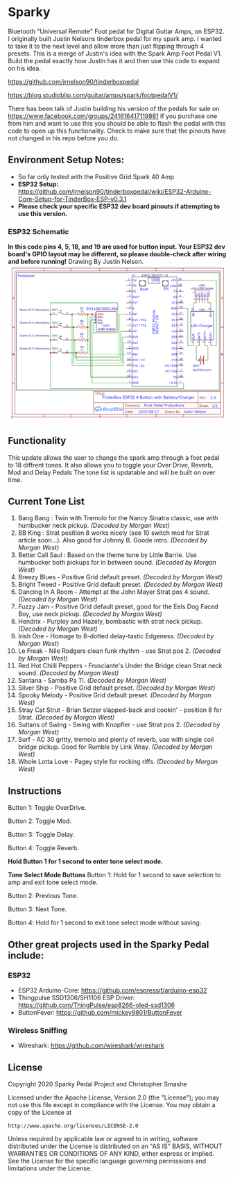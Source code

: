 # Sparky 
Bluetooth "Universal Remote" Foot pedal for Digital Guitar Amps, on ESP32. I originally built Justin Nelsons tinderbox pedal for my spark amp. I wanted to take it to the next level and allow more than just flipping through 4 presets. This is a merge of Justin's idea with the Spark Amp Foot Pedal V1. Build the pedal exactly how Justin has it and then use this code to expand on his idea.


https://github.com/jrnelson90/tinderboxpedal

https://blog.studioblip.com/guitar/amps/spark/footpedalV1/


There has been talk of Justin building his version of the pedals for sale on https://www.facebook.com/groups/241616417119881  If you purchase one from him and want to use this you should be able to flash the pedal with this code to open up this functionality. Check to make sure that the pinouts have not changed in his repo before you do.
## Environment Setup Notes:
* So far only tested with the Positive Grid Spark 40 Amp
* **ESP32 Setup:** https://github.com/jrnelson90/tinderboxpedal/wiki/ESP32-Arduino-Core-Setup-for-TinderBox-ESP-v0.3.1
* **Please check your specific ESP32 dev board pinouts if attempting to use this version.**


### ESP32 Schematic
**In this code pins 4, 5, 18, and 19 are used for button input. Your ESP32 dev board's GPIO layout may be different, so please double-check after wiring and before running!**
Drawing By Justin Nelson.
![](src/tinderbox_ESP32.png)


## Functionality
This update allows the user to change the spark amp through a foot pedal to 18 diffrent tones. It also allows you to toggle your Over Drive, Reverb, Mod and Delay Pedals
The tone list is updatable and will be built on over time.
## Current Tone List

1.  Bang Bang : Twin with Tremolo for the Nancy Sinatra classic, use with humbucker neck pickup. *(Decoded by Morgan West)*
2.  BB King : Strat position 8 works nicely (see 10 switch mod for Strat article soon...). Also good for Johnny B. Goode intro. *(Decoded by Morgan West)*
3.  Better Call Saul : Based on the theme tune by Little Barrie. Use humbucker both pickups for in between sound. *(Decoded by Morgan West)*
4.  Breezy Blues - Positive Grid default preset. *(Decoded by Morgan West)*
5.  Bright Tweed - Positive Grid default preset. *(Decoded by Morgan West)*
6.  Dancing In A Room - Attempt at the John Mayer Strat pos 4 sound. *(Decoded by Morgan West)*
7.  Fuzzy Jam - Positive Grid default preset, good for the Eels Dog Faced Boy, use neck pickup. *(Decoded by Morgan West)*
8.  Hendrix - Purpley and Hazely, bombastic with strat neck pickup. *(Decoded by Morgan West)*
9.  Irish One - Homage to 8-dotted delay-tastic Edgeness. *(Decoded by Morgan West)*
10. Le Freak - Nile Rodgers clean funk rhythm - use Strat pos 2. *(Decoded by Morgan West)*
11. Red Hot Chilli Peppers - Frusciante's Under the Bridge clean Strat neck sound. *(Decoded by Morgan West)*
12. Santana - Samba Pa Ti. *(Decoded by Morgan West)*
13. Silver Ship - Positive Grid default preset. *(Decoded by Morgan West)*
14. Spooky Melody - Positive Grid default preset. *(Decoded by Morgan West)*
15. Stray Cat Strut - Brian Setzer slapped-back and cookin' - position 8 for Strat. *(Decoded by Morgan West)*
16. Sultans of Swing - Swing with Knopfler - use Strat pos 2. *(Decoded by Morgan West)*
17. Surf - AC 30 gritty, tremolo and plenty of reverb, use with single coil bridge pickup. Good for Rumble by Link Wray. *(Decoded by Morgan West)*
18. Whole Lotta Love - Pagey style for rocking riffs. *(Decoded by Morgan West)*
## Instructions
Button 1: Toggle OverDrive.

Button 2: Toggle Mod.

Button 3: Toggle Delay.

Button 4: Toggle Reverb.


**Hold Button 1 for 1 second to enter tone select mode.**


**Tone Select Mode Buttons**
Button 1: Hold for 1 second to save selection to amp and exit tone select mode.

Button 2: Previous Tone.

Button 3: Next Tone.

Button 4: Hold for 1 second to exit tone select mode without saving.

## Other great projects used in the Sparky Pedal include:

### ESP32
* ESP32 Arduino-Core:  https://github.com/espressif/arduino-esp32
* Thingpulse SSD1306/SH1106 ESP Driver: https://github.com/ThingPulse/esp8266-oled-ssd1306
* ButtonFever: https://github.com/mickey9801/ButtonFever

### Wireless Sniffing
* Wireshark: https://github.com/wireshark/wireshark

## License

Copyright 2020 Sparky Pedal Project and Christopher Smashe

Licensed under the Apache License, Version 2.0 (the "License");
you may not use this file except in compliance with the License.
You may obtain a copy of the License at

    http://www.apache.org/licenses/LICENSE-2.0

Unless required by applicable law or agreed to in writing, software
distributed under the License is distributed on an "AS IS" BASIS,
WITHOUT WARRANTIES OR CONDITIONS OF ANY KIND, either express or implied.
See the License for the specific language governing permissions and
limitations under the License.
